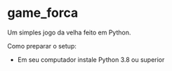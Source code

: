 # game_forca
 Um simples jogo da velha feito em Python.
 
 Como preparar o setup:
  - Em seu computador instale Python 3.8 ou superior
